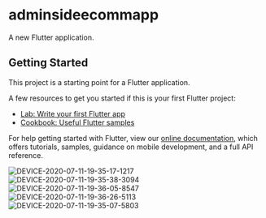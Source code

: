 # adminsideecommapp

A new Flutter application.

## Getting Started

This project is a starting point for a Flutter application.

A few resources to get you started if this is your first Flutter project:

- [Lab: Write your first Flutter app](https://flutter.dev/docs/get-started/codelab)
- [Cookbook: Useful Flutter samples](https://flutter.dev/docs/cookbook)

For help getting started with Flutter, view our
[online documentation](https://flutter.dev/docs), which offers tutorials,
samples, guidance on mobile development, and a full API reference.


![DEVICE-2020-07-11-19-35-17-1217](https://user-images.githubusercontent.com/42551979/90799436-8268a000-e313-11ea-84af-0782c0b62e2b.jpg)
![DEVICE-2020-07-11-19-35-38-3094](https://user-images.githubusercontent.com/42551979/90799441-8399cd00-e313-11ea-95e9-2bd3e17d039c.jpg)
![DEVICE-2020-07-11-19-36-05-8547](https://user-images.githubusercontent.com/42551979/90799444-84326380-e313-11ea-84c5-96110e06d3f9.jpg)
![DEVICE-2020-07-11-19-36-26-5113](https://user-images.githubusercontent.com/42551979/90799445-84cafa00-e313-11ea-80db-7b4df7796681.jpg)
![DEVICE-2020-07-11-19-35-07-5803](https://user-images.githubusercontent.com/42551979/90799446-85639080-e313-11ea-9972-509ddc171e57.jpg)
